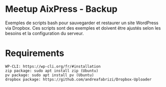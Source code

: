 # Meetup AixPress - Backup

Exemples de scripts bash pour sauvegarder et restaurer un site WordPress via Dropbox.
Ces scripts sont des exemples et doivent être ajustés selon les besoins et la configuration du serveur.

# Requirements

```
WP-CLI: https://wp-cli.org/fr/#installation
zip package: sudo apt install zip (Ubuntu)
pv package: sudo apt install pv (Ubuntu)
dropbox package: https://github.com/andreafabrizi/Dropbox-Uploader
```
